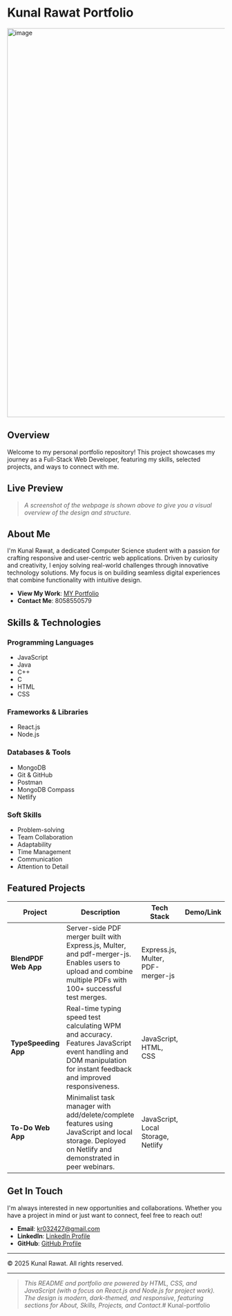 # Kunal Rawat Portfolio


<img width="1919" height="900" alt="image" src="https://github.com/user-attachments/assets/6c703f66-2fb2-4a73-a703-15eacf85af07" />


## Overview

Welcome to my personal portfolio repository! This project showcases my journey as a Full-Stack Web Developer, featuring my skills, selected projects, and ways to connect with me.

## Live Preview

> _A screenshot of the webpage is shown above to give you a visual overview of the design and structure._

## About Me

I'm Kunal Rawat, a dedicated Computer Science student with a passion for crafting responsive and user-centric web applications. Driven by curiosity and creativity, I enjoy solving real-world challenges through innovative technology solutions. My focus is on building seamless digital experiences that combine functionality with intuitive design.

- **View My Work**: [MY Portfolio](https://kunal-rawat1294.github.io/Kunal-portfolio/)
- **Contact Me**: 8058550579
## Skills & Technologies

### Programming Languages
- JavaScript
- Java
- C++
- C
- HTML
- CSS

### Frameworks & Libraries
- React.js
- Node.js

### Databases & Tools
- MongoDB
- Git & GitHub
- Postman
- MongoDB Compass
- Netlify

### Soft Skills
- Problem-solving
- Team Collaboration
- Adaptability
- Time Management
- Communication
- Attention to Detail

## Featured Projects

| Project             | Description                                                                                                 | Tech Stack                               | Demo/Link |
|---------------------|-------------------------------------------------------------------------------------------------------------|-------------------------------------------|-----------|
| **BlendPDF Web App**| Server-side PDF merger built with Express.js, Multer, and pdf-merger-js. Enables users to upload and combine multiple PDFs with 100+ successful test merges. | Express.js, Multer, PDF-merger-js         |           |
| **TypeSpeeding App**| Real-time typing speed test calculating WPM and accuracy. Features JavaScript event handling and DOM manipulation for instant feedback and improved responsiveness. | JavaScript, HTML, CSS                    |           |
| **To-Do Web App**   | Minimalist task manager with add/delete/complete features using JavaScript and local storage. Deployed on Netlify and demonstrated in peer webinars. | JavaScript, Local Storage, Netlify        |           |

## Get In Touch

I'm always interested in new opportunities and collaborations. Whether you have a project in mind or just want to connect, feel free to reach out!

- **Email**: kr032427@gmail.com
- **LinkedIn**: [LinkedIn Profile](www.linkedin.com/in/kunal-rawat-338646314)
- **GitHub**: [GitHub Profile](https://github.com/Kunal-Rawat1294)

---

© 2025 Kunal Rawat. All rights reserved.

---

> _This README and portfolio are powered by HTML, CSS, and JavaScript (with a focus on React.js and Node.js for project work). The design is modern, dark-themed, and responsive, featuring sections for About, Skills, Projects, and Contact._﻿# Kunal-portfolio

